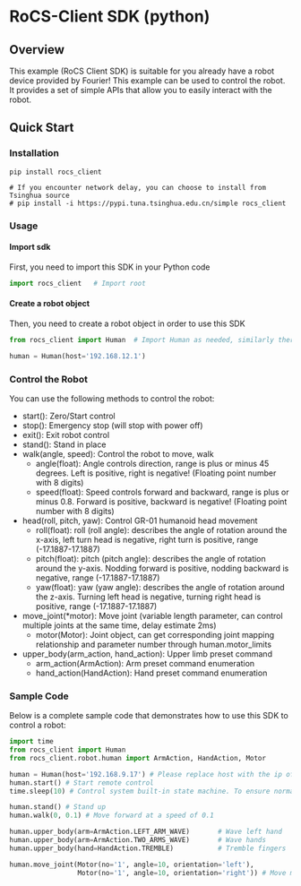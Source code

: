 # RoCS-Client SDK (python)

## Overview

This example (RoCS Client SDK) is suitable for you already have a robot device provided by Fourier!
This example can be used to control the robot.
It provides a set of simple APIs that allow you to easily interact with the robot.

## Quick Start

### Installation

```shell
pip install rocs_client 

# If you encounter network delay, you can choose to install from Tsinghua source 
# pip install -i https://pypi.tuna.tsinghua.edu.cn/simple rocs_client
```

### Usage

#### Import sdk

First, you need to import this SDK in your Python code

```python
import rocs_client   # Import root
```

#### Create a robot object

Then, you need to create a robot object in order to use this SDK

```python
from rocs_client import Human  # Import Human as needed, similarly there are Car, Dog, etc.

human = Human(host='192.168.12.1')
```

### Control the Robot

You can use the following methods to control the robot:

- start(): Zero/Start control
- stop(): Emergency stop (will stop with power off)
- exit(): Exit robot control
- stand(): Stand in place
- walk(angle, speed): Control the robot to move, walk
  - angle(float): Angle controls direction, range is plus or minus 45 degrees. Left is positive, right is negative! (Floating point number with 8 digits)
  - speed(float): Speed controls forward and backward, range is plus or minus 0.8. Forward is positive, backward is negative! (Floating point number with 8 digits)
- head(roll, pitch, yaw): Control GR-01 humanoid head movement
  - roll(float): roll (roll angle): describes the angle of rotation around the x-axis, left turn head is negative, right turn is positive, range (-17.1887-17.1887)
  - pitch(float): pitch (pitch angle): describes the angle of rotation around the y-axis. Nodding forward is positive, nodding backward is negative, range (-17.1887-17.1887)
  - yaw(float): yaw (yaw angle): describes the angle of rotation around the z-axis. Turning left head is negative, turning right head is positive, range (-17.1887-17.1887)
- move_joint(*motor): Move joint (variable length parameter, can control multiple joints at the same time, delay estimate 2ms)
  - motor(Motor): Joint object, can get corresponding joint mapping relationship and parameter number through human.motor_limits
- upper_body(arm_action, hand_action): Upper limb preset command
  - arm_action(ArmAction): Arm preset command enumeration
  - hand_action(HandAction): Hand preset command enumeration

### Sample Code

Below is a complete sample code that demonstrates how to use this SDK to control a robot:

```python
import time
from rocs_client import Human
from rocs_client.robot.human import ArmAction, HandAction, Motor

human = Human(host='192.168.9.17') # Please replace host with the ip of your device
human.start() # Start remote control
time.sleep(10) # Control system built-in state machine. To ensure normal calibration and startup of the robot, it is recommended to execute subsequent instructions after start() instruction for 10s

human.stand() # Stand up
human.walk(0, 0.1) # Move forward at a speed of 0.1

human.upper_body(arm=ArmAction.LEFT_ARM_WAVE)       # Wave left hand
human.upper_body(arm=ArmAction.TWO_ARMS_WAVE)       # Wave hands
human.upper_body(hand=HandAction.TREMBLE)           # Tremble fingers

human.move_joint(Motor(no='1', angle=10, orientation='left'), 
                 Motor(no='1', angle=10, orientation='right')) # Move motor no.1 left and right by 10 degrees each

```
